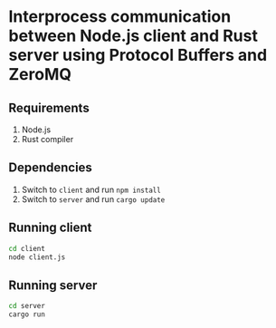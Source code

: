 # Interprocess communication between Node.js client and Rust server using Protocol Buffers and ZeroMQ

## Requirements

1. Node.js
2. Rust compiler

## Dependencies

1. Switch to `client` and run `npm install`
2. Switch to `server` and run `cargo update`

## Running client

```sh
cd client
node client.js
```

## Running server

```sh
cd server
cargo run
```
